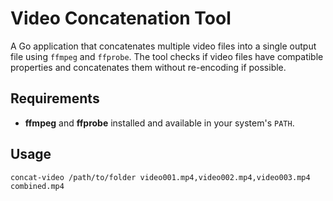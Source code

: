 # Video Concatenation Tool

A Go application that concatenates multiple video files into a single output file using `ffmpeg` and `ffprobe`. The tool checks if video files have compatible properties and concatenates them without re-encoding if possible.

## Requirements

- **ffmpeg** and **ffprobe** installed and available in your system's `PATH`.

## Usage

`concat-video /path/to/folder video001.mp4,video002.mp4,video003.mp4 combined.mp4`
